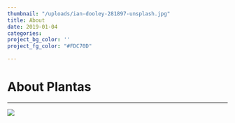 ```yaml
---
thumbnail: "/uploads/ian-dooley-281897-unsplash.jpg"
title: About
date: 2019-01-04
categories:
project_bg_color: ''
project_fg_color: "#FDC70D"

---
```


# About Plantas
---

![](/uploads/ian-dooley-281897-unsplash.jpg)
